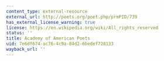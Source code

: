 ```yaml
---
content_type: external-resource
external_url: http://poets.org/poet.php/prmPID/739
has_external_license_warning: true
license: https://en.wikipedia.org/wiki/All_rights_reserved
status: ''
title: Academy of American Poets
uid: 7e6df674-ac76-4c9a-84d2-6bedef728133
wayback_url: ''
---
```

